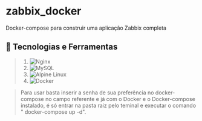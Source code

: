 # zabbix_docker
Docker-compose para construir uma aplicação Zabbix completa

## 🔧 Tecnologias e Ferramentas
>1. ![Nginx](https://img.shields.io/badge/nginx-%23009639.svg?style=for-the-badge&logo=nginx&logoColor=white)
>2. ![MySQL](https://img.shields.io/badge/mysql-%2300f.svg?style=for-the-badge&logo=mysql&logoColor=white)
>3. ![Alpine Linux](https://img.shields.io/badge/Alpine_Linux-%230D597F.svg?style=for-the-badge&logo=alpine-linux&logoColor=white)
>4. ![Docker](https://img.shields.io/badge/docker-%230db7ed.svg?style=for-the-badge&logo=docker&logoColor=white)

> Para usar basta inserir a senha de sua preferência no docker-compose no campo referente e já com o Docker e o Docker-compose instalado, é só entrar na pasta raiz pelo teminal e executar o comando " docker-compose up -d".